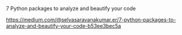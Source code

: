 7 Python packages to analyze and beautify your code

https://medium.com/@selvasaravanakumar.er/7-python-packages-to-analyze-and-beautify-your-code-b53ee3bec5a
